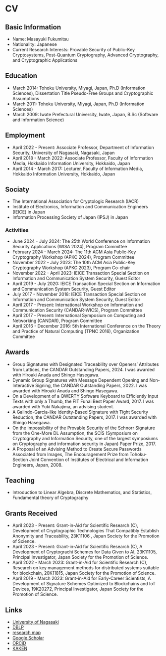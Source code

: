 # CV

## Basic Information

* Name: Masayuki Fukumitsu
* Nationality: Japanese
* Current Research Interests: Provable Security of Public-Key Cryptosystems, Post-Quantum Cryptography, Advanced Cryptography, and Cryptographic Applications

## Education

* March 2014: Tohoku University, Miyagi, Japan, Ph.D (Information Sciences), Dissertation Title Pseudo-Free Groups and Cryptographic Assumptions
* March 2011: Tohoku University, Miyagi, Japan, Ph.D (Information Sciences)
* March 2009: Iwate Prefectural University, Iwate, Japan, B.Sc (Software and Information Science)

## Employment

* April 2022 - Present: Associate Professor, Department of Information Security, University of Nagasaki, Nagasaki, Japan
* April 2018 - March 2022: Associate Professor, Faculty of Information Media, Hokkaido Information University, Hokkaido, Japan
* April 2014 - March 2017: Lecturer, Faculty of Information Media, Hokkaido Information University, Hokkaido, Japan

## Sociaty

* The International Association for Cryptologic Research (IACR)
*  Institute of Electronics, Information and Communication Engineers (IEICE) in Japan
* Information Processing Society of Japan (IPSJ) in Japan

### Activities

* June 2024 - July 2024: The 25th World Conference on Information Security Applications (WISA 2024), Program Committee
* February 2024 - March 2024: The 11th ACM Asia Public-Key Cryptography Workshop (APKC 2024), Program Committee
* November 2022 - July 2023: The 10th ACM Asia Public-Key Cryptography Workshop (APKC 2023), Program Co-chair
* November 2022 - April 2023: IEICE Transaction Special Section on Information and Communication System Security, Guest Editor
* April 2019 - July 2020: IEICE Transaction Special Section on Information and Communication System Security, Guest Editor
* July 2017 - November 2018: IEICE Transaction Special Section on Information and Communication System Security, Guest Editor
* April 2017 - Present: International Workshop on Information and Communication Security (CANDAR-WICS), Program Committee
* April 2017 - Present: International Symposium on Computing and Networking (CANDAR), Program Committee
* April 2016 - December 2016: 5th International Conference on the Theory and Practice of Natural Computing (TPNC 2016), Organization Committee

## Awards

* Group Signatures with Designated Traceability over Openers’ Attributes from Lattices, the CANDAR Outstanding Papers, 2024. I was awarded with Hiroaki Anada and Shingo Hasegawa.
* Dynamic Group Signatures with Message Dependent Opening and Non-Interactive Signing, the CANDAR Outstanding Papers, 2022. I was awarded with Hiroaki Anada and Shingo Hasegawa.
* On a Development of a QWERTY Software Keyboard to Efficiently Input Texts with only a Thumb, the FIT Funai Best Paper Award, 2017. I was awarded with Yuki Nakajima, an advising student.
* A Galindo-Garcia-like Identity-Based Signature with Tight Security Reduction, the CANDAR Outstanding Papers, 2017. I was awarded with Shingo Hasegawa.
* On the Impossibility of the Provable Security of the Schnorr Signature from the One-More DL Assumption, the SCIS (Symposium on Cryptography and Information Security, one of the largest symposiums on Cryptography and information security in Japan) Paper Prize, 2017.
* A Proposal of an Advising Method to Create Secure Passwords Associated from Images, The Encouragement Prize from Tohoku-Section Joint Convention of Institutes of Electrical and Information Engineers, Japan, 2008.

## Teaching

* Introduction to Linear Algebra, Discrete Mathematics, and Statistics, Fundamental theory of Cryptography

## Grants Received

* April 2023 - Present: Grant-in-Aid for Scientific Research (C), Development of Cryptographic Technologies That Compatibly Establish Anonymity and Traceability, 23K11106 , Japan Society for the Promotion of Science.
* April 2023 - Present: Grant-in-Aid for Scientific Research (C), A Development of Cryptograchi Schemes for Data Given to AI, 23K11105, Principal Investigator, Japan Society for the Promotion of Science.
* April 2022 - March 2023: Grant-in-Aid for Scientific Research (C), Research on key management methods for distributed systems suitable for blockchain, 20K11815, Japan Society for the Promotion of Science.
* April 2019 - March 2023: Grant-in-Aid for Early-Career Scientists, A Development of Signature Schemes Optimized to Blockchains and IoT Devices, 19K20272, Principal Investigator, Japan Society for the Promotion of Science.

## Links

* [University of Nagasaki](https://sun.ac.jp/researchinfo/fuku-masa/)
* [DBLP](https://dblp.org/pid/34/8102.html)
* [research map](https://researchmap.jp/masayuki_fukumitsu)
* [Google Scholar](https://scholar.google.com/citations?user=mchg6CYAAAAJ&hl=ja)
* [ORCiD](https://orcid.org/0000-0001-7471-4477)
* [KAKEN](https://nrid.nii.ac.jp/ja/nrid/1000010736119/)


